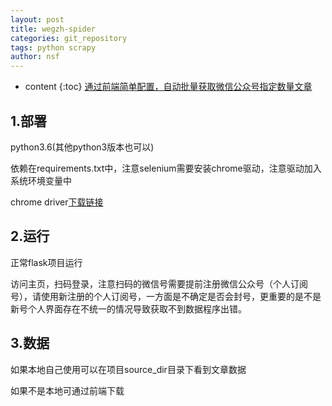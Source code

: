 ```yaml
---
layout: post
title: wegzh-spider
categories: git_repository
tags: python scrapy
author: nsf
---
```


* content
{:toc}
[通过前端简单配置，自动批量获取微信公众号指定数量文章](https://github.com/nsf-github/wegzh-spider)




## 1.部署
python3.6(其他python3版本也可以)

依赖在requirements.txt中，注意selenium需要安装chrome驱动，注意驱动加入系统环境变量中

chrome driver[下载链接](http://npm.taobao.org/mirrors/chromedriver/)

## 2.运行

正常flask项目运行

访问主页，扫码登录，注意扫码的微信号需要提前注册微信公众号（个人订阅号），请使用新注册的个人订阅号，一方面是不确定是否会封号，更重要的是不是新号个人界面存在不统一的情况导致获取不到数据程序出错。

## 3.数据

如果本地自己使用可以在项目source_dir目录下看到文章数据

如果不是本地可通过前端下载

